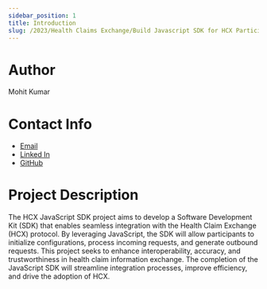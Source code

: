 ```yaml
---
sidebar_position: 1
title: Introduction
slug: /2023/Health Claims Exchange/Build Javascript SDK for HCX Participant System to help in integrating with HCX
---
```



# Author
Mohit Kumar
# Contact Info
- [Email](mailto:madscientists1523gmail.com)
- [Linked In](https://linkedin.com/in/claddy)
- [GitHub](https://github.com/claddyk)

# Project Description
The HCX JavaScript SDK project aims to develop a Software Development Kit (SDK) that enables seamless integration with the Health Claim Exchange (HCX) protocol. By leveraging JavaScript, the SDK will allow participants to initialize configurations, process incoming requests, and generate outbound requests. This project seeks to enhance interoperability, accuracy, and trustworthiness in health claim information exchange. The completion of the JavaScript SDK will streamline integration processes, improve efficiency, and drive the adoption of HCX. 